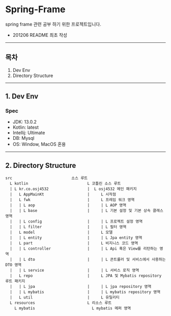 # Spring-Frame

spring frame 관련 공부 하기 위한 프로젝트입니다.
- 201206 README 최초 작성
---
## 목차
1. Dev Env
2. Directory Structure
---
## 1. Dev Env

### Spec
- JDK: 13.0.2
- Kotlin: latest
- Intellij: Ultimate
- DB: Mysql
- OS: Window, MacOS 혼용
---
## 2. Directory Structure
```
src                          소스 루트
  L kotlin                          L 코틀린 소스 루트
  | L kr.co.osj4532                 |  L osj4532 메인 패키지
  |   L AppMainKt                   |     L 시작점
  |   L fwk                         |     L 프레임 워크 영역
  |   | L aop                       |     | L AOP 영역
  |   | L base                      |     | L 기본 설정 및 기본 상속 클래스 영역
  |   | L config                    |     | L 프로젝트 설정 영역
  |   | L filter                    |     | L 필터 영역
  |   L model                       |     L 모델
  |   | L entity                    |     | L Jpa entity 영역
  |   L part                        |     L 비지니스 코드 영역
  |   | L controller                |     | L Api 혹은 View를 리턴하는 영역
  |   | L dto                       |     | L 콘트롤러 및 서비스에서 사용하는 DTO 영역
  |   | L service                   |     | L 서비스 로직 영역
  |   L repo                        |     L JPA 및 Mybatis repository 루트 패키지
  |   | L jpa                       |     | L jpa repository 영역
  |   | L mybatis                   |     | L mybatis repository 영역
  |   L util                        |     L 유틸리티
  L resources                       L 리소스 루트
    L mybatis                         L mybatis 메퍼 영역
```